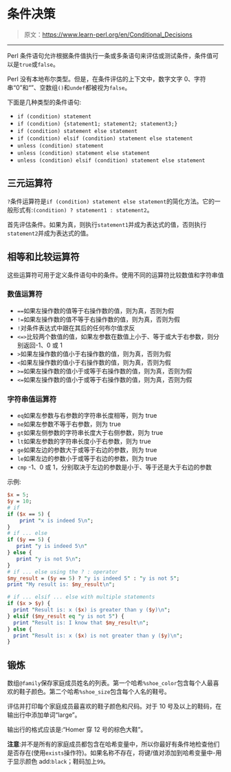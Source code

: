 # 条件决策

> 原文：<https://www.learn-perl.org/en/Conditional_Decisions>

* * *

Perl 条件语句允许根据条件值执行一条或多条语句来评估或测试条件，条件值可以是`true`或`false`。

Perl 没有本地布尔类型。但是，在条件评估的上下文中，数字文字 0、字符串“0”和“”、空数组`()`和`undef`都被视为`false`。

下面是几种类型的条件语句:

*   `if (condition) statement`
*   `if (condition) {statement1; statement2; statement3;}`
*   `if (condition) statement else statement`
*   `if (condition) elsif (condition) statement else statement`
*   `unless (condition) statement`
*   `unless (condition) statement else statement`
*   `unless (condition) elsif (condition) statement else statement`

## 三元运算符

`?`条件运算符是`if (condition) statement else statement`的简化方法。它的一般形式有:`(condition) ? statement1 : statement2`。

首先评估条件。如果为真，则执行`statement1`并成为表达式的值，否则执行`statement2`并成为表达式的值。

## 相等和比较运算符

这些运算符可用于定义条件语句中的条件。使用不同的运算符比较数值和字符串值

### 数值运算符

*   `==`如果左操作数的值等于右操作数的值，则为真，否则为假
*   `!=`如果左操作数的值不等于右操作数的值，则为真，否则为假
*   `!`对条件表达式中跟在其后的任何布尔值求反
*   `<=>`比较两个数值的值，如果左参数在数值上小于、等于或大于右参数，则分别返回-1、0 或 1
*   `>`如果左操作数的值小于右操作数的值，则为真，否则为假
*   `<`如果左操作数的值小于右操作数的值，则为真，否则为假
*   `>=`如果左操作数的值小于或等于右操作数的值，则为真，否则为假
*   `<=`如果左操作数的值小于或等于右操作数的值，则为真，否则为假

### 字符串值运算符

*   `eq`如果左参数与右参数的字符串长度相等，则为 true
*   `ne`如果左参数不等于右参数，则为 true
*   `gt`如果左侧参数的字符串长度大于右侧参数，则为 true
*   `lt`如果左参数的字符串长度小于右参数，则为 true
*   `ge`如果左边的参数大于或等于右边的参数，则为 true
*   `le`如果左边的参数小于或等于右边的参数，则为 true
*   `cmp` -1、0 或 1，分别取决于左边的参数是小于、等于还是大于右边的参数

示例:

```perl
$x = 5;
$y = 10;
# if
if ($x == 5) {
    print "x is indeed 5\n";
}
# if ... else
if ($y == 5) {
   print "y is indeed 5\n"
} else {
   print "y is not 5\n";
}
# if ... else using the ? : operator
$my_result = ($y == 5) ? "y is indeed 5" : "y is not 5";
print "My result is: $my_result\n";

# if ... elsif ... else with multiple statements
if ($x > $y) {
  print "Result is: x ($x) is greater than y ($y)\n";
} elsif ($my_result eq "y is not 5") {
  print "Result is: I know that $my_result\n";
} else {
  print "Result is: x ($x) is not greater than y ($y)\n";
} 
```

## 锻炼

数组`@family`保存家庭成员姓名的列表。第一个哈希`%shoe_color`包含每个人最喜欢的鞋子颜色。第二个哈希`%shoe_size`包含每个人名的鞋号。

评估并打印每个家庭成员最喜欢的鞋子颜色和尺码。对于 10 号及以上的鞋码，在输出行中添加单词“large”。

输出行的格式应该是:“Homer 穿 12 号的棕色大鞋”。

**注意**:并不是所有的家庭成员都包含在哈希变量中，所以你最好有条件地检查他们是否存在(使用`exists`操作符)。如果名称不存在，将键/值对添加到哈希变量中-用于显示颜色 add:`black`；鞋码加上`99`。